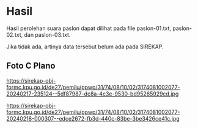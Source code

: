 # Hasil

Hasil perolehan suara paslon dapat dilihat pada file paslon-01.txt, paslon-02.txt, dan paslon-03.txt.

Jika tidak ada, artinya data tersebut belum ada pada SIREKAP.

## Foto C Plano

https://sirekap-obj-formc.kpu.go.id/de27/pemilu/ppwp/31/74/08/10/02/3174081002077-20240217-235124--5df87987-dc8a-4c3e-9530-bd95265929cd.jpg

https://sirekap-obj-formc.kpu.go.id/de27/pemilu/ppwp/31/74/08/10/02/3174081002077-20240218-000307--edce2672-fb3d-440c-83be-3be3426ce41c.jpg
